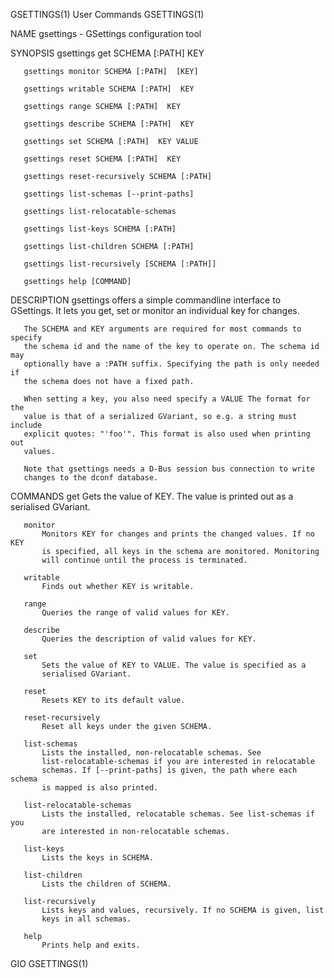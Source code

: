 GSETTINGS(1)                    User Commands                    GSETTINGS(1)

NAME
       gsettings - GSettings configuration tool

SYNOPSIS
       gsettings get SCHEMA [:PATH]  KEY

       gsettings monitor SCHEMA [:PATH]  [KEY]

       gsettings writable SCHEMA [:PATH]  KEY

       gsettings range SCHEMA [:PATH]  KEY

       gsettings describe SCHEMA [:PATH]  KEY

       gsettings set SCHEMA [:PATH]  KEY VALUE

       gsettings reset SCHEMA [:PATH]  KEY

       gsettings reset-recursively SCHEMA [:PATH]

       gsettings list-schemas [--print-paths]

       gsettings list-relocatable-schemas

       gsettings list-keys SCHEMA [:PATH]

       gsettings list-children SCHEMA [:PATH]

       gsettings list-recursively [SCHEMA [:PATH]]

       gsettings help [COMMAND]

DESCRIPTION
       gsettings offers a simple commandline interface to GSettings. It lets
       you get, set or monitor an individual key for changes.

       The SCHEMA and KEY arguments are required for most commands to specify
       the schema id and the name of the key to operate on. The schema id may
       optionally have a :PATH suffix. Specifying the path is only needed if
       the schema does not have a fixed path.

       When setting a key, you also need specify a VALUE The format for the
       value is that of a serialized GVariant, so e.g. a string must include
       explicit quotes: "'foo'". This format is also used when printing out
       values.

       Note that gsettings needs a D-Bus session bus connection to write
       changes to the dconf database.

COMMANDS
       get
           Gets the value of KEY. The value is printed out as a serialised
           GVariant.

       monitor
           Monitors KEY for changes and prints the changed values. If no KEY
           is specified, all keys in the schema are monitored. Monitoring
           will continue until the process is terminated.

       writable
           Finds out whether KEY is writable.

       range
           Queries the range of valid values for KEY.

       describe
           Queries the description of valid values for KEY.

       set
           Sets the value of KEY to VALUE. The value is specified as a
           serialised GVariant.

       reset
           Resets KEY to its default value.

       reset-recursively
           Reset all keys under the given SCHEMA.

       list-schemas
           Lists the installed, non-relocatable schemas. See
           list-relocatable-schemas if you are interested in relocatable
           schemas. If [--print-paths] is given, the path where each schema
           is mapped is also printed.

       list-relocatable-schemas
           Lists the installed, relocatable schemas. See list-schemas if you
           are interested in non-relocatable schemas.

       list-keys
           Lists the keys in SCHEMA.

       list-children
           Lists the children of SCHEMA.

       list-recursively
           Lists keys and values, recursively. If no SCHEMA is given, list
           keys in all schemas.

       help
           Prints help and exits.

GIO                                                              GSETTINGS(1)
